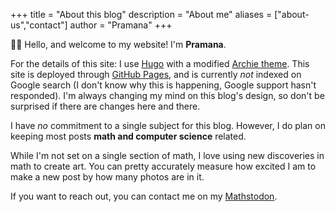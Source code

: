 +++
title = "About this blog"
description = "About me"
aliases = ["about-us","contact"]
author = "Pramana"
+++

👋🏽 Hello, and welcome to my website! I'm **Pramana**.  

For the details of this site: I use [Hugo](https://gohugo.io/) with a modified [Archie theme](https://github.com/athul/archie). This site is deployed through [GitHub Pages](https://pages.github.com/), and is currently *not* indexed on Google search (I don't know why this is happening, Google support hasn't responded). 
I'm always changing my mind on this blog's design, so don't be surprised if there are changes here and there.

I have *no* commitment to a single subject for this blog. However, I do plan on keeping most posts **math and computer science** related.

While I'm not set on a single section of math, I love using new discoveries in math to create art. You can pretty accurately measure how excited I am to make a new post by how many photos are in it.

If you want to reach out, you can contact me on my [Mathstodon](https://mathstodon.xyz/@pramana). 